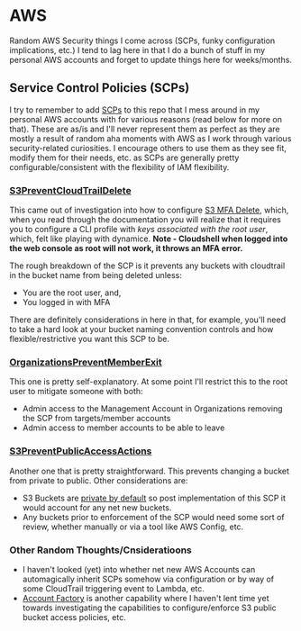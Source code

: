 # AWS
Random AWS Security things I come across (SCPs, funky configuration implications, etc.) I tend to lag here in that I do a bunch of stuff in my personal AWS accounts and forget to update things here for weeks/months.
## Service Control Policies (SCPs)
I try to remember to add [SCPs](https://github.com/mcaspers/AWS/tree/main/Organizations/Service%20Control%20Policies) to this repo that I mess around in my personal AWS accounts with for various reasons (read below for more on that). These are as/is and I'll never represent them as perfect as they are mostly a result of random aha moments with AWS as I work through various security-related curiosities. I encourage others to use them as they see fit, modify them for their needs, etc. as SCPs are generally pretty configurable/consistent with the flexibility of IAM flexibility.
### [S3PreventCloudTrailDelete](https://github.com/mcaspers/AWS/blob/main/Organizations/Service%20Control%20Policies/s3preventcloudtraildelete)
This came out of investigation into how to configure [S3 MFA Delete](https://docs.aws.amazon.com/AmazonS3/latest/userguide/MultiFactorAuthenticationDelete.html), which, when you read through the documentation you will realize that it requires you to configure a CLI profile with _keys associated with the root user_, which, felt like playing with dynamice. __Note - Cloudshell when logged into the web console as root will not work, it throws an MFA error.__

The rough breakdown of the SCP is it prevents any buckets with cloudtrail in the bucket name from being deleted unless:
- You are the root user, and,
- You logged in with MFA

There are definitely considerations in here in that, for example, you'll need to take a hard look at your bucket naming convention controls and how flexible/restrictive you want this SCP to be. 
### [OrganizationsPreventMemberExit](https://github.com/mcaspers/AWS/blob/main/Organizations/Service%20Control%20Policies/organizationspreventmemberexit)
This one is pretty self-explanatory. At some point I'll restrict this to the root user to mitigate someone with both:
- Admin access to the Management Account in Organizations removing the SCP from targets/member accounts
- Admin access to member accounts to be able to leave
### [S3PreventPublicAccessActions](https://github.com/mcaspers/AWS/blob/main/Organizations/Service%20Control%20Policies/s3preventpublicaccessactions)
Another one that is pretty straightforward. This prevents changing a bucket from private to public. Other considerations are:
- S3 Buckets are [private by default](https://docs.aws.amazon.com/AmazonS3/latest/userguide/access-control-block-public-access.html) so post implementation of this SCP it would account for any net new buckets.
- Any buckets prior to enforcement of the SCP would need some sort of review, whether manually or via a tool like AWS Config, etc.
### Other Random Thoughts/Cnsideratioons 
- I haven't looked (yet) into whether net new AWS Accounts can automagically inherit SCPs somehow via configuration or by way of some CloudTrail triggering event to Lambda, etc.
- [Account Factory](https://docs.aws.amazon.com/controltower/latest/userguide/account-factory.html) is another capability where I haven't lent time yet towards investigating the capabilities to configure/enforce S3 public bucket access policies, etc.

